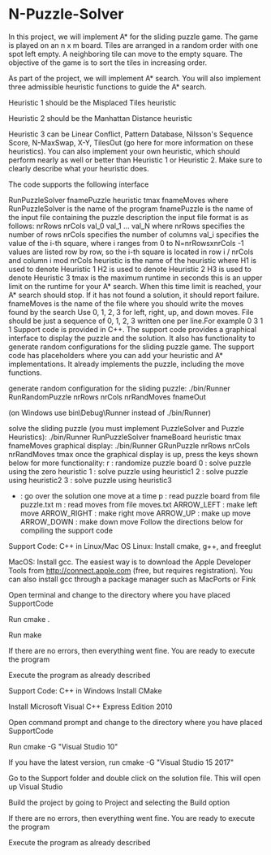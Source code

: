 # N-Puzzle-Solver
In this project, we will implement A* for the sliding puzzle game. The game is played on an n x m board. Tiles are arranged in a random order with one spot left empty. A neighboring tile can move to the empty square. The objective of the game is to sort the tiles in increasing order.

As part of the project, we will implement A* search. You will also implement three admissible heuristic functions to guide the A* search.

Heuristic 1 should be the Misplaced Tiles heuristic

Heuristic 2 should be the Manhattan Distance heuristic

Heuristic 3 can be Linear Conflict, Pattern Database, Nilsson's Sequence Score, N-MaxSwap, X-Y, TilesOut (go here for more information on these heuristics). You can also implement your own heuristic, which should perform nearly as well or better than Heuristic 1 or Heuristic 2. Make sure to clearly describe what your heuristic does.

The code supports the following interface

RunPuzzleSolver fnamePuzzle heuristic tmax fnameMoves
where
RunPuzzleSolver is the name of the program
fnamePuzzle is the name of the input file containing the puzzle description
the input file format is as follows:
nrRows nrCols val_0 val_1 ... val_N
where
nrRows specifies the number of rows
nrCols specifies the number of columns
val_i specifies the value of the i-th square, where i ranges from 0 to N=nrRowsxnrCols -1
values are listed row by row, so the i-th square is located in row i / nrCols and column i mod nrCols
heuristic is the name of the heuristic where
H1 is used to denote Heuristic 1
H2 is used to denote Heuristic 2
H3 is used to denote Heuristic 3
tmax is the maximum runtime in seconds
this is an upper limit on the runtime for your A* search. When this time limit is reached, your A* search should stop. If it has not found a solution, it should report failure.
fnameMoves is the name of the file where you should write the moves found by the search
Use 0, 1, 2, 3 for left, right, up, and down moves.
File should be just a sequence of 0, 1, 2, 3 written one per line.For example
0
3
1
1
Support code is provided in C++. The support code provides a graphical interface to display the puzzle and the solution. It also has functionality to generate random configurations for the sliding puzzle game. The support code has placeholders where you can add your heuristic and A* implementations. It already implements the puzzle, including the move functions.

generate random configuration for the sliding puzzle:
./bin/Runner RunRandomPuzzle nrRows nrCols nrRandMoves fnameOut

(on Windows use bin\Debug\Runner instead of ./bin/Runner)

solve the sliding puzzle (you must implement PuzzleSolver and Puzzle Heuristics):
./bin/Runner RunPuzzleSolver fnameBoard heuristic tmax fnameMoves
graphical display:
./bin/Runner GRunPuzzle nrRows nrCols nrRandMoves tmax
once the graphical display is up, press the keys shown below for more functionality:
r : randomize puzzle board
0 : solve puzzle using the zero heuristic
1 : solve puzzle using heuristic1
2 : solve puzzle using heuristic2
3 : solve puzzle using heuristic3
+ : go over the solution one move at a time
p : read puzzle board from file puzzle.txt
m : read moves from file moves.txt
ARROW_LEFT : make left move
ARROW_RIGHT : make right move
ARROW_UP : make up move
ARROW_DOWN : make down move
Follow the directions below for compiling the support code

Support Code: C++ in Linux/Mac OS
Linux: Install cmake, g++, and freeglut

MacOS: Install gcc. The easiest way is to download the Apple Developer Tools from http://connect.apple.com (free, but requires registration). You can also install gcc through a package manager such as MacPorts or Fink

Open terminal and change to the directory where you have placed SupportCode

Run cmake .

Run make

If there are no errors, then everything went fine. You are ready to execute the program

Execute the program as already described

Support Code: C++ in Windows
Install CMake

Install Microsoft Visual C++ Express Edition 2010

Open command prompt and change to the directory where you have placed SupportCode

Run cmake -G "Visual Studio 10"

If you have the latest version, run cmake -G "Visual Studio 15 2017"

Go to the Support folder and double click on the solution file. This will open up Visual Studio

Build the project by going to Project and selecting the Build option

If there are no errors, then everything went fine. You are ready to execute the program

Execute the program as already described
